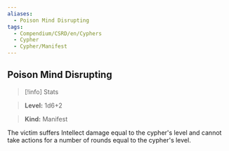 ```yaml
---
aliases:
  - Poison Mind Disrupting
tags:
  - Compendium/CSRD/en/Cyphers
  - Cypher
  - Cypher/Manifest
---
```

  
    
## Poison Mind Disrupting    
>[!info] Stats    
> **Level:** 1d6+2    
> **Kind:** Manifest  
    
The victim suffers Intellect damage equal to the cypher's level and cannot take actions for a number of rounds equal to the cypher's level.